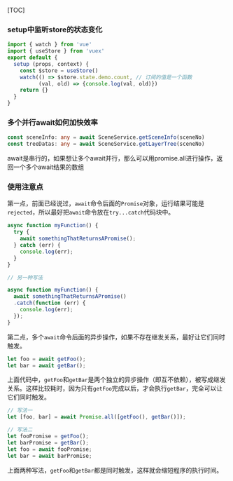 [TOC]

### setup中监听store的状态变化

```ts
import { watch } from 'vue'
import { useStore } from 'vuex'
export default {
  setup (props, context) {
    const $store = useStore()
    watch(() => $store.state.demo.count, // 订阅的值是一个函数
          (val, old) => {console.log(val, old)})
    return {}
  }
}
```

### 多个并行await如何加快效率

```ts
const sceneInfo: any = await SceneService.getSceneInfo(sceneNo)
const treeDatas: any = await SceneService.getLayerTree(sceneNo)
```

await是串行的，如果想让多个await并行，那么可以用promise.all进行操作，返回一个多个await结果的数组



### 使用注意点

第一点，前面已经说过，`await`命令后面的`Promise`对象，运行结果可能是`rejected`，所以最好把`await`命令放在`try...catch`代码块中。

```javascript
async function myFunction() {
  try {
    await somethingThatReturnsAPromise();
  } catch (err) {
    console.log(err);
  }
}

// 另一种写法

async function myFunction() {
  await somethingThatReturnsAPromise()
  .catch(function (err) {
    console.log(err);
  });
}
```

第二点，多个`await`命令后面的异步操作，如果不存在继发关系，最好让它们同时触发。

```javascript
let foo = await getFoo();
let bar = await getBar();
```

上面代码中，`getFoo`和`getBar`是两个独立的异步操作（即互不依赖），被写成继发关系。这样比较耗时，因为只有`getFoo`完成以后，才会执行`getBar`，完全可以让它们同时触发。

```javascript
// 写法一
let [foo, bar] = await Promise.all([getFoo(), getBar()]);

// 写法二
let fooPromise = getFoo();
let barPromise = getBar();
let foo = await fooPromise;
let bar = await barPromise;
```

上面两种写法，`getFoo`和`getBar`都是同时触发，这样就会缩短程序的执行时间。

